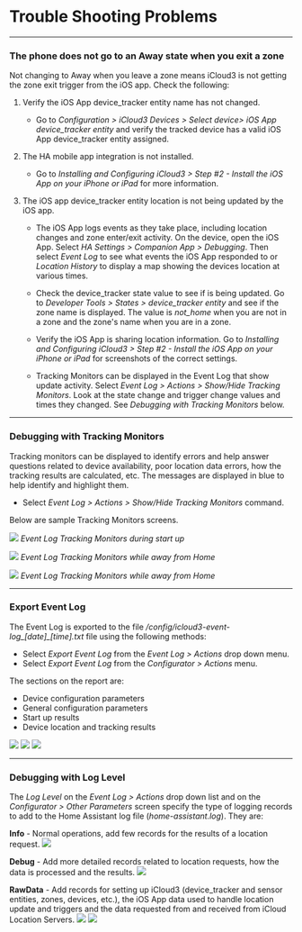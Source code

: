 # Trouble Shooting Problems



-----

### The phone does not go to an Away state when you exit a zone

Not changing to Away when you leave a zone means iCloud3 is not getting the zone exit trigger from the iOS app. Check the following:

1. Verify the iOS App device_tracker entity name has not changed. 

   - Go to *Configuration > iCloud3 Devices > Select device> iOS App device_tracker entity* and verify the tracked device has a valid iOS App device_tracker entity assigned.

2. The HA mobile app integration is not installed. 

   - Go to *Installing and Configuring iCloud3 > Step #2 - Install the iOS App on your iPhone or iPad* for more information.

3. The iOS app device_tracker entity location is not being updated by the iOS app. 

   - The iOS App logs events as they take place, including location changes and zone enter/exit activity. On the device, open the iOS App. Select *HA Settings > Companion App > Debugging*. Then select *Event Log* to see what events the iOS App responded to or *Location History* to display a map showing the devices location at various times.

   - Check the device_tracker state value to see if is being updated. Go to *Developer Tools > States > device_tracker entity* and see if the zone name is displayed. The value is *not_home* when you are not in a zone and the zone's name when you are in a zone.

   - Verify the iOS App is sharing location information. Go to *Installing and Configuring iCloud3 > Step #2 - Install the iOS App on your iPhone or iPad* for screenshots of the correct settings.

   - Tracking Monitors can be displayed in the Event Log that show update activity. Select *Event Log > Actions > Show/Hide Tracking Monitors*. Look at the state change and trigger change values and times they changed. See *Debugging with Tracking Monitors* below.



-----

### Debugging with Tracking Monitors

Tracking monitors can be displayed to identify errors and help answer questions related to device availability, poor location data errors, how the tracking results are calculated, etc. The messages are displayed in blue to help identify and highlight them.

- Select *Event Log > Actions > Show/Hide Tracking Monitors* command. 



Below are sample Tracking Monitors screens.

![](../images/evlog-trk-monitors-startup.png)
			*Event Log Tracking Monitors during start up*

![](../images/evlog-trk-monitors-away-1.png)
		*Event Log Tracking Monitors while away from Home*

![](../images/evlog-trk-monitors-away-2.png)
		*Event Log Tracking Monitors while away from Home*



-----

### Export Event Log

The Event Log is exported to the file */config/icloud3-event-log_[date]_[time].txt* file using the following methods:

- Select *Export Event Log* from the *Event Log > Actions* drop down menu.
- Select *Export Event Log* from the *Configurator > Actions* menu.

The sections on the report are:

- Device configuration parameters
- General configuration parameters
- Start up results
- Device location and tracking results

![](../images/evlog-export-1.png)
![](../images/evlog-export-2.png)
![](../images/evlog-export-3.png)



-----

### Debugging with Log Level

The *Log Level* on the *Event Log > Actions* drop down list and on the *Configurator > Other Parameters* screen specify the type of logging records to add to the Home Assistant log file (*home-assistant.log*). They are:

**Info** - Normal operations, add few records for the results of a location request.
![](../images/loglevel-info-1.png)



**Debug** - Add more detailed records related to location requests, how the data is processed and the results.
![](../images/loglevel-debug-1.png)



**RawData** - Add records for setting up iCloud3 (device_tracker and sensor entities, zones, devices, etc.), the iOS App data used to handle location update and triggers and the data requested from and received from iCloud Location Servers.
![](../images/loglevel-rawdata-2.png)
![](../images/loglevel-rawdata-3.png)